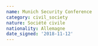 ```yaml
---
name: Munich Security Conference
category: civil_society
nature: Société civile
nationality: Allemagne
date_signed: '2018-11-12'
---
```

    